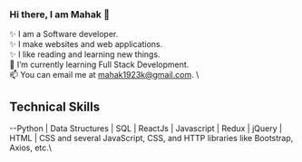 ### Hi there, I am Mahak 👋
✨ I am a Software developer.\
✨ I make websites and web applications.\
✨ I like reading and learning new things.\
🌱 I’m currently learning Full Stack Development.\
📫 You can email me at mahak1923k@gmail.com. \
## Technical Skills
--Python | Data Structures | SQL | ReactJs | Javascript | Redux | jQuery | HTML | CSS and several JavaScript, CSS, and HTTP libraries like Bootstrap, Axios, etc.\

